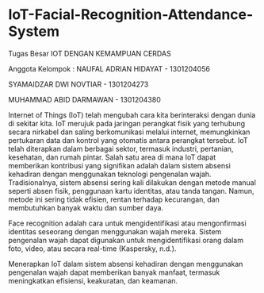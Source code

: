 # IoT-Facial-Recognition-Attendance-System
Tugas Besar IOT DENGAN KEMAMPUAN CERDAS

Anggota Kelompok :
NAUFAL ADRIAN HIDAYAT - 1301204056

SYAMAIDZAR DWI NOVTIAR - 1301204273

MUHAMMAD ABID DARMAWAN - 1301204380

Internet of Things (IoT) telah mengubah cara kita berinteraksi dengan dunia di sekitar kita. IoT merujuk pada jaringan perangkat fisik yang terhubung secara nirkabel dan saling berkomunikasi melalui internet, memungkinkan pertukaran data dan kontrol yang otomatis antara perangkat tersebut. IoT telah diterapkan dalam berbagai sektor, termasuk industri, pertanian, kesehatan, dan rumah pintar. Salah satu area di mana IoT dapat memberikan kontribusi yang signifikan adalah dalam sistem absensi kehadiran dengan menggunakan teknologi pengenalan wajah. Tradisionalnya, sistem absensi sering kali dilakukan dengan metode manual seperti absen fisik, penggunaan kartu identitas, atau tanda tangan. Namun, metode ini sering tidak efisien, rentan terhadap kecurangan, dan membutuhkan banyak waktu dan sumber daya.

Face recognition adalah cara untuk mengidentifikasi atau mengonfirmasi identitas seseorang dengan menggunakan wajah mereka. Sistem pengenalan wajah dapat digunakan untuk mengidentifikasi orang dalam foto, video, atau secara real-time (Kaspersky, n.d.). 

Menerapkan IoT dalam sistem absensi kehadiran dengan menggunakan pengenalan wajah dapat memberikan banyak manfaat, termasuk meningkatkan efisiensi, keakuratan, dan keamanan.
